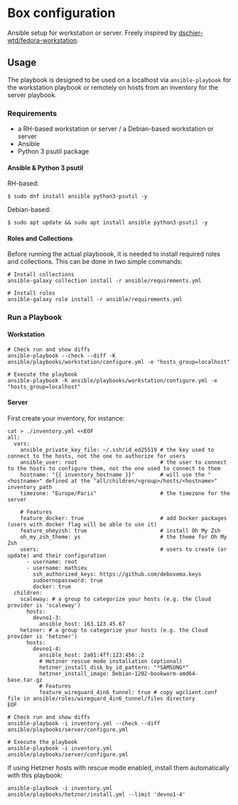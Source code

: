 # Box configuration

Ansible setup for workstation or server.
Freely inspired by [dschier-wtd/fedora-workstation](https://github.com/dschier-wtd/fedora-workstation).

## Usage

The playbook is designed to be used on a localhost via `ansible-playbook` for the workstation playbook
or remotely on hosts from an inventory for the server playbook.

### Requirements

* a RH-based workstation or server / a Debian-based workstation or server
* Ansible
* Python 3 psutil package

#### Ansible & Python 3 psutil

RH-based:
```shell
$ sudo dnf install ansible python3-psutil -y
```

Debian-based:
```shell
$ sudo apt update && sudo apt install ansible python3-psutil -y
```

#### Roles and Collections

Before running the actual playboook, it is needed to install required roles
and collections. This can be done in two simple commands:

```shell
# Install collections
ansible-galaxy collection install -r ansible/requirements.yml

# Install roles
ansible-galaxy role install -r ansible/requirements.yml
```

### Run a Playbook

#### Workstation
```shell
# Check run and show diffs
ansible-playbook --check --diff -K ansible/playbooks/workstation/configure.yml -e "hosts_group=localhost"

# Execute the playbook
ansible-playbook -K ansible/playbooks/workstation/configure.yml -e "hosts_group=localhost"
```

#### Server

First create your inventory, for instance:

```shell
cat > ./inventory.yml <<EOF
all:
  vars:
    ansible_private_key_file: ~/.ssh/id_ed25519 # the key used to connect to the hosts, not the one to authorize for users
    ansible_user: root                          # the user to connect to the hosts to configure them, not the one used to connect to them
    hostname: "{{ inventory_hostname }}"        # will use the "<hostname>" defined at the "all/children/<group>/hosts/<hostname>" inventory path
    timezone: "Europe/Paris"                    # the timezone for the server

    # Features
    feature_docker: true                        # add Docker packages (users with docker flag will be able to use it)
    feature_ohmyzsh: true                       # install Oh My Zsh
    oh_my_zsh_theme: ys                         # the theme for Oh My Zsh
    users:                                      # users to create (or update) and their configuration
      - username: root
      - username: mathieu
        ssh_authorized_keys: https://github.com/debovema.keys
        sudoernopassword: true
        docker: true
  children:
    scaleway: # a group to categorize your hosts (e.g. the Cloud provider is 'scaleway')
      hosts:
        devno1-3:
          ansible_host: 163.123.45.67
    hetzner: # a group to categorize your hosts (e.g. the Cloud provider is 'hetzner')
      hosts:
        devno1-4:
          ansible_host: 2a01:4ff:123:456::2
          # Hetzner rescue mode installation (optional)
          hetzner_install_disk_by_id_pattern: "*SAMSUNG*"
          hetzner_install_image: Debian-1202-bookworm-amd64-base.tar.gz
          # Features
          feature_wireguard_4in6_tunnel: true # copy wgclient.conf file in ansible/roles/wireguard_4in6_tunnel/files directory
EOF
```

```shell
# Check run and show diffs
ansible-playbook -i inventory.yml --check --diff ansible/playbooks/server/configure.yml

# Execute the playbook
ansible-playbook -i inventory.yml ansible/playbooks/server/configure.yml
```

If using Hetzner hosts with rescue mode enabled, install them automatically with this playbook:

```shell
ansible-playbook -i inventory.yml ansible/playbooks/hetzner/install.yml --limit 'devno1-4'
```